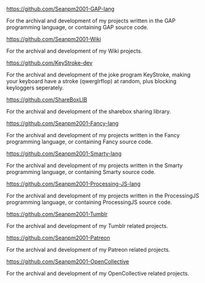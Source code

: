 https://github.com/Seanpm2001-GAP-lang

For the archival and development of my projects written in the GAP programming language, or containing GAP source code.

https://github.com/Seanpm2001-Wiki

For the archival and development of my Wiki projects.

https://github.com/KeyStroke-dev

For the archival and development of the joke program KeyStroke, making your keyboard have a stroke (qwerglrflop) at random, plus blocking keyloggers seperately.

https://github.com/ShareBoxLIB

For the archival and development of the sharebox sharing library.

https://github.com/Seanpm2001-Fancy-lang

For the archival and development of my projects written in the Fancy programming language, or containing Fancy source code.

https://github.com/Seanpm2001-Smarty-lang

For the archival and development of my projects written in the Smarty programming language, or containing Smarty source code.

https://github.com/Seanpm2001-Processing-JS-lang

For the archival and development of my projects written in the ProcessingJS programming language, or containing ProcessingJS source code.

https://github.com/Seanpm2001-Tumblr

For the archival and development of my Tumblr related projects.

https://github.com/Seanpm2001-Patreon

For the archival and development of my Patreon related projects.

https://github.com/Seanpm2001-OpenCollective

For the archival and development of my OpenCollective related projects.

